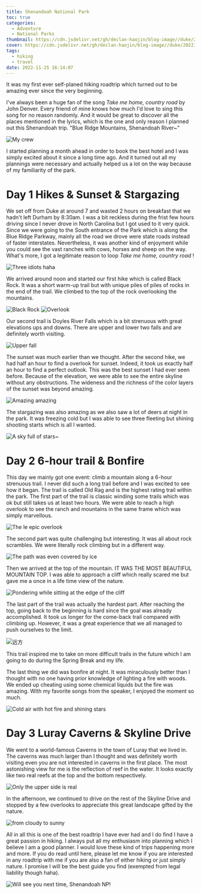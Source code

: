 ```yaml
---
title: Shenandoah National Park
toc: true
categories:
  - Adventure
  - National Parks
thumbnail: https://cdn.jsdelivr.net/gh/declan-haojin/blog-image//duke/20221225002604.png
cover: https://cdn.jsdelivr.net/gh/declan-haojin/blog-image//duke/20221225002604.png
tags:
  - hiking
  - travel
date: 2022-11-25 16:14:07
---
```


It was my first ever self-planed hiking roadtrip which turned out to be amazing ever since the very beginning.

<!--more-->

I've always been a huge fan of the song *Take me home, country road* by John Denver. Every friend of mine knows how much I'd love to sing this song for no reason randomly. And it would be great to discover all the places mentioned in the lyrics, which is the one and only reason I planned out this Shenandoah trip. "Blue Ridge Mountains, Shenandoah River~"

![My crew](https://cdn.jsdelivr.net/gh/declan-haojin/blog-image//duke/20221225004933.png)

I started planning a month ahead in order to book the best hotel and I was simply excited about it since a long time ago. And it turned out all my plannings were necessary and actually helped us a lot on the way because of my familiarity of the park.

# Day 1 Hikes & Sunset & Stargazing

We set off from Duke at around 7 and wasted 2 hours on breakfast that we hadn't left Durham by 8:30am. I was a bit reckless during the frist few hours driving since I never drove in North Carolina but I got used to it very quick. Since we were going to the South entrance of the Park which is along the Blue Ridge Parkway, mainly all the road we drove were state roads instead of faster interstates. Nevertheless, it was another kind of enjoyment while you could see the vast ranches with cows, horses and sheep on the way. What's more, I got a legitimate reason to loop *Take me home, country road* !

![Three idiots haha](https://cdn.jsdelivr.net/gh/declan-haojin/blog-image//duke/20221225005436.png)

We arrived around noon and started our first hike which is called Black Rock. It was a short warm-up trail but with unique piles of piles of rocks in the end of the trail. We climbed to the top of the rock overlooking the mountains.

![Black Rock](https://cdn.jsdelivr.net/gh/declan-haojin/blog-image//duke/20221225004644.png)
![Overlook](https://cdn.jsdelivr.net/gh/declan-haojin/blog-image//duke/20221225005100.png)

Our second trail is Doyles River Falls which is a bit strenuous with great elevations ups and downs. There are upper and lower two falls and are definitely worth visiting.

![Upper fall](https://cdn.jsdelivr.net/gh/declan-haojin/blog-image//duke/20221225005654.png)

The sunset was much earlier than we thought. After the second hike, we had half an hour to find a overlook for sunset. Indeed, it took us exactly half an hour to find a perfect outlook. This was the best sunset I had ever seen before. Because of the elevation, we were able to see the entire skyline without any obstructions. The wideness and the richness of the color layers of the sunset was beyond amazing.

![Amazing amazing](https://cdn.jsdelivr.net/gh/declan-haojin/blog-image//duke/20221225010104.png)

The stargazing was also amazing as we also saw a lot of deers at night in the park. It was freezing cold but I was able to see three fleeting but shining shooting starts which is all I wanted.

![A sky full of stars~](https://cdn.jsdelivr.net/gh/declan-haojin/blog-image//duke/20221225010702.png)

# Day 2 6-hour trail & Bonfire

This day we mainly got one event: climb a mountain along a 6-hour strenuous trail. I never did such a long trail before and I was excited to see how it began. The trail is called Old Rag and is the highest rating trail within the park. The first part of the trail is classic winding some trails which was ok but still takes us at least two hours. We were able to reach a high overlook to see the ranch and mountains in the same frame which was simply marvellous.

![The le epic overlook](https://cdn.jsdelivr.net/gh/declan-haojin/blog-image//duke/20221225010945.png)

The second part was quite challenging but interesting. It was all about rock scrambles. We were literally rock climbing but in a different way.

![The path was even covered by ice](https://cdn.jsdelivr.net/gh/declan-haojin/blog-image//duke/20221225011113.png)

Then we arrived at the top of the mountain. IT WAS THE MOST BEAUTIFUL MOUNTAIN TOP. I was able to approach a cliff which really scared me but gave me a once in a life time view of the nature.

![Pondering while sitting at the edge of the cliff](https://cdn.jsdelivr.net/gh/declan-haojin/blog-image//duke/20221225011324.png)

The last part of the trail was actually the hardest part. After reaching the top, going back to the beginning is hard since the goal was already accomplished. It took us longer for the come-back trail compared with climbing up. However, it was a great experience that we all managed to push ourselves to the limit.

![远方](https://cdn.jsdelivr.net/gh/declan-haojin/blog-image//duke/20221225011714.png)

This trail inspired me to take on more difficult trails in the future which I am going to do during the Spring Break and my life.

The last thing we did was bonfire at night. It was miraculously better than I thought with no one having prior knowledge of lighting a fire with woods. We ended up cheating using some chemical liquids but the fire was amazing. With my favorite songs from the speaker, I enjoyed the moment so much.

![Cold air with hot fire and shining stars](https://cdn.jsdelivr.net/gh/declan-haojin/blog-image//duke/20221225012043.png)

# Day 3 Luray Caverns & Skyline Drive

We went to a world-famous Caverns in the town of Luray that we lived in. The caverns was much larger than I thought and was definitely worth visiting even you are not interested in caverns in the first place. The most astonishing view for me is the reflection of reef in the water. It looks exactly like two real reefs at the top and the bottom respectively.

![Only the upper side is real](https://cdn.jsdelivr.net/gh/declan-haojin/blog-image//duke/20221225012418.png)

In the afternoon, we continued to drive on the rest of the Skyline Drive and stopped by a few overlooks to appreciate this great landscape gifted by the nature.

![from cloudy to sunny](https://cdn.jsdelivr.net/gh/declan-haojin/blog-image//duke/20221225012615.png)


All in all this is one of the best roadtrip I have ever had and I do find I have a great passion in hiking. I always put all my enthusiasm into planning which I believe I am a good planner. I would love these kind of trips happening more and more. If you do read until here, please let me know if you are interested in any roadtrip with me if you are also a fan of either hiking or just simply nature. I promise I will be the best guide you find (exempted from legal liability though haha).

![Will see you next time, Shenandoah NP!](https://cdn.jsdelivr.net/gh/declan-haojin/blog-image//duke/20221225013430.png)
